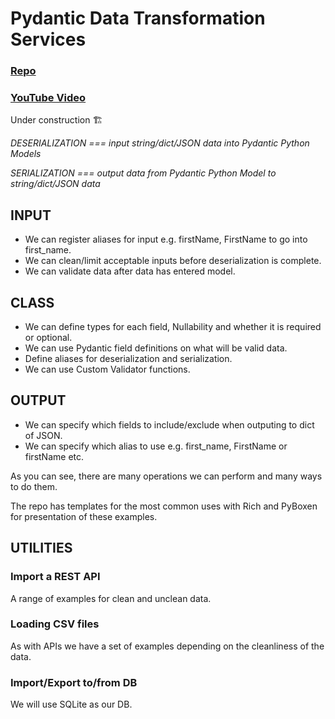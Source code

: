 # Pydantic Data Transformation Services

### [Repo]()

### [YouTube Video]()

Under construction 🏗️

*DESERIALIZATION === input string/dict/JSON data into Pydantic Python Models*

*SERIALIZATION === output data from Pydantic Python Model to string/dict/JSON data*

## INPUT

- We can register aliases for input e.g. firstName, FirstName to go into first_name.
- We can clean/limit acceptable inputs before deserialization is complete.
- We can validate data after data has entered model.
  
## CLASS

- We can define types for each field, Nullability and whether it is required or optional.
- We can use Pydantic field definitions on what will be valid data.
- Define aliases for deserialization and serialization.
- We can use Custom Validator functions.

## OUTPUT

- We can specify which fields to include/exclude when outputing to dict of JSON.
- We can specify which alias to use e.g. first_name, FirstName or firstName etc.
  
As you can see, there are many operations we can perform and many ways to do them.

The repo has templates for the most common uses with Rich and PyBoxen for presentation of these examples.

## UTILITIES

### Import a REST API

A range of examples for clean and unclean data.

### Loading CSV files

As with APIs we have a set of examples depending on the cleanliness of the data.

### Import/Export to/from DB

We will use SQLite as our DB.

<br>